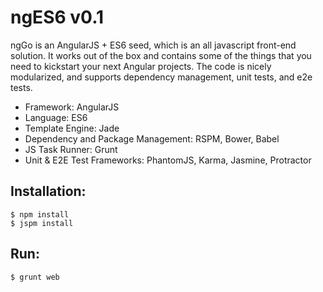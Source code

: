 ngES6 v0.1
====================

ngGo is an AngularJS + ES6 seed, which is an all javascript front-end solution. It works out of the box and contains some of the things that you need to kickstart your next Angular projects. The code is nicely modularized, and supports dependency management, unit tests, and e2e tests.

+ Framework: AngularJS
+ Language: ES6
+ Template Engine: Jade
+ Dependency and Package Management: RSPM, Bower, Babel
+ JS Task Runner: Grunt
+ Unit & E2E Test Frameworks: PhantomJS, Karma, Jasmine, Protractor


Installation:
-----------------

<code>$ npm install</code><br>
<code>$ jspm install</code>


Run:
-----------------

<code>$ grunt web</code>
